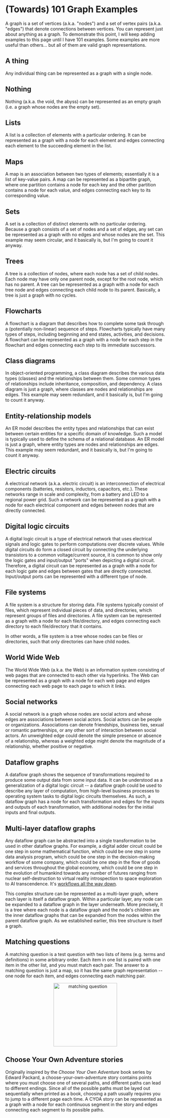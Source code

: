 # (Towards) 101 Graph Examples

A graph is a set of vertices (a.k.a. "nodes") and a set of vertex pairs (a.k.a. "edges") that denote connections between vertices. You can represent just about anything as a graph. To demonstrate this point, I will keep adding examples to this page until I have 101 examples. Some examples are more useful than others... but all of them are valid graph representations.

## A thing

Any individual thing can be represented as a graph with a single node.

## Nothing

Nothing (a.k.a. the void, the abyss) can be represented as an empty graph (i.e. a graph whose nodes are the empty set).

## Lists

A list is a collection of elements with a particular ordering. It can be represented as a graph with a node for each element and edges connecting each element to the succeeding element in the list.

## Maps

A map is an association between two types of elements; essentially it is a list of key-value pairs. A map can be represented as a bipartite graph, where one partition contains a node for each key and the other partition contains a node for each value, and edges connecting each key to its corresponding value.

## Sets

A set is a collection of distinct elements with no particular ordering. Because a graph consists of a set of nodes and a set of edges, any set can be represented as a graph with no edges and whose nodes are the set. This example may seem circular, and it basically is, but I'm going to count it anyway.

## Trees

A tree is a collection of nodes, where each node has a set of child nodes. Each node may have only one parent node, except for the root node, which has no parent. A tree can be represented as a graph with a node for each tree node and edges connecting each child node to its parent. Basically, a tree is just a graph with no cycles.

## Flowcharts

A flowchart is a diagram that describes how to complete some task through a (potentially non-linear) sequence of steps. Flowcharts typically have many types of steps, including beginning and end states, activities, and decisions. A flowchart can be represented as a graph with a node for each step in the flowchart and edges connecting each step to its immediate successors.

## Class diagrams

In object-oriented programming, a class diagram describes the various data types (classes) and the relationships between them. Some common types of relationships include inheritance, composition, and dependency. A class diagram is just a graph, where classes are nodes and relationships are edges. This example may seem redundant, and it basically is, but I'm going to count it anyway.

## Entity-relationship models

An ER model describes the entity types and relationships that can exist between certain entities for a specific domain of knowledge. Such a model is typically used to define the schema of a relational database. An ER model is just a graph, where entity types are nodes and relationships are edges. This example may seem redundant, and it basically is, but I'm going to count it anyway.

## Electric circuits

A electrical network (a.k.a. electric circuit) is an interconnection of electrical components (batteries, resistors, inductors, capacitors, etc.). These networks range in scale and complexity, from a battery and LED to a regional power grid. Such a network can be represented as a graph with a node for each electrical component and edges between nodes that are directly connected.

## Digital logic circuits

A digital logic circuit is a type of electrical network that uses electrical signals and logic gates to perform computations over discrete values. While digital circuits do form a closed circuit by connecting the underlying transistors to a common voltage/current source, it is common to show only the logic gates and input/output "ports" when depicting a digital circuit. Therefore, a digital circuit can be represented as a graph with a node for each logic gate and edges between gates that are directly connected. Input/output ports can be represented with a different type of node.

## File systems

A file system is a structure for storing data. File systems typically consist of files, which represent individual pieces of data, and directories, which represent groups of files and directories. A file system can be represented as a graph with a node for each file/directory, and edges connecting each directory to each file/directory that it contains.

In other words, a file system is a tree whose nodes can be files or directories, such that only directories can have child nodes.

## World Wide Web

The World Wide Web (a.k.a. the Web) is an information system consisting of web pages that are connected to each other via hyperlinks. The Web can be represented as a graph with a node for each web page and edges connecting each web page to each page to which it links.

## Social networks

A social network is a graph whose nodes are social actors and whose edges are associations between social actors. Social actors can be people or organizations. Associations can denote friendships, business ties, sexual or romantic partnerships, or any other sort of interaction between social actors. An unweighted edge could denote the simple presence or absence of a relationship, whereas a weighted edge might denote the magnitude of a relationship, whether positive or negative.

## Dataflow graphs

A dataflow graph shows the sequence of transformations required to produce some output data from some input data. It can be understood as a generalization of a digital logic circuit -- a dataflow graph could be used to describe any layer of computation, from high-level business processes to operating system tasks to digital logic circuits themselves. As such, a dataflow graph has a node for each transformation and edges for the inputs and outputs of each transformation, with additional nodes for the initial inputs and final outputs.

## Multi-layer dataflow graphs

Any dataflow graph can be abstracted into a single transformation to be used in other dataflow graphs. For example, a digital adder circuit could be one step in some mathematical function, which could be one step in some data analysis program, which could be one step in the decision-making workflow of some company, which could be one step in the flow of goods and services throughout the global economy, which could be one step in the evolution of humankind towards any number of futures ranging from nuclear self-destruction to virtual reality introspection to space exploration to AI transcendence. It's [workflows all the way down](./workflows-all-the-way-down.md).

This complex structure can be represented as a multi-layer graph, where each layer is itself a dataflow graph. Within a particular layer, any node can be expanded to a dataflow graph in the layer underneath. More precisely, it is a tree where each node is a dataflow graph and the node's children are the inner dataflow graphs that can be expanded from the nodes within the parent dataflow graph. As we established earlier, this tree structure is itself a graph.

## Matching questions

A matching question is a test question with two lists of items (e.g. terms and definitions) in some arbitrary order. Each item in one list is paired with one item in the other list, and you must match each pair. The answer to a matching question is just a map, so it has the same graph representation -- one node for each item, and edges connecting each matching pair.

<center>
<img src="http://personal.psu.edu/bxb11/QuizQuestions/media/Matching.png" alt="matching question" width="200px"/>
</center>

## Choose Your Own Adventure stories

Originally inspired by the *Choose Your Own Adventure* book series by Edward Packard, a choose-your-own-adventure story contains points where you must choose one of several paths, and different paths can lead to different endings. Since all of the possible paths must be layed out sequentially when printed as a book, choosing a path usually requires you to jump to a different page each time. A CYOA story can be represented as a graph with a node for each continuous segment in the story and edges connecting each segment to its possible paths.
